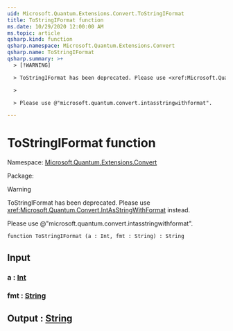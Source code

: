 ```yaml
---
uid: Microsoft.Quantum.Extensions.Convert.ToStringIFormat
title: ToStringIFormat function
ms.date: 10/29/2020 12:00:00 AM
ms.topic: article
qsharp.kind: function
qsharp.namespace: Microsoft.Quantum.Extensions.Convert
qsharp.name: ToStringIFormat
qsharp.summary: >+
  > [!WARNING]

  > ToStringIFormat has been deprecated. Please use <xref:Microsoft.Quantum.Convert.IntAsStringWithFormat> instead.

  >

  > Please use @"microsoft.quantum.convert.intasstringwithformat".

---
```


# ToStringIFormat function

Namespace: [Microsoft.Quantum.Extensions.Convert](xref:Microsoft.Quantum.Extensions.Convert)

Package: [](https://nuget.org/packages/)


> [!WARNING]
> ToStringIFormat has been deprecated. Please use <xref:Microsoft.Quantum.Convert.IntAsStringWithFormat> instead.
>
> Please use @"microsoft.quantum.convert.intasstringwithformat".



```qsharp
function ToStringIFormat (a : Int, fmt : String) : String
```


## Input

### a : [Int](xref:microsoft.quantum.lang-ref.int)




### fmt : [String](xref:microsoft.quantum.lang-ref.string)





## Output : [String](xref:microsoft.quantum.lang-ref.string)

